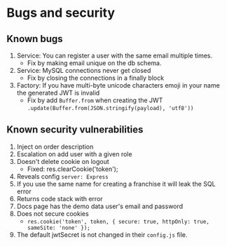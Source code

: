 # Bugs and security

## Known bugs

1. Service: You can register a user with the same email multiple times.
   - Fix by making email unique on the db schema.
1. Service: MySQL connections never get closed
   - Fix by closing the connections in a finally block
1. Factory: If you have multi-byte unicode characters emoji in your name the generated JWT is invalid
   - Fix by add `Buffer.from` when creating the JWT `.update(Buffer.from(JSON.stringify(payload), 'utf8'))`

## Known security vulnerabilities

1. Inject on order description
1. Escalation on add user with a given role
1. Doesn't delete cookie on logout
   - Fixed: res.clearCookie('token');
1. Reveals config `server: Express`
1. If you use the same name for creating a franchise it will leak the SQL error
1. Returns code stack with error
1. Docs page has the demo data user's email and password
1. Does not secure cookies
   - `res.cookie('token', token, { secure: true, httpOnly: true, sameSite: 'none' });`
1. The default jwtSecret is not changed in their `config.js` file.
